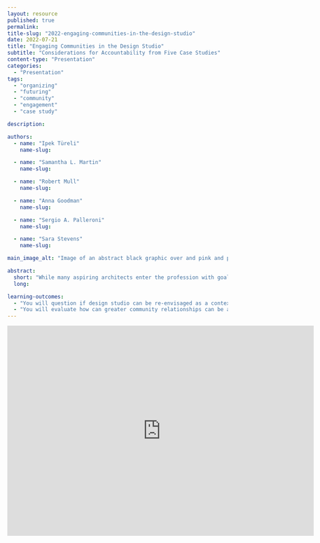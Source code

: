 ```yaml
---
layout: resource
published: true
permalink:
title-slug: "2022-engaging-communities-in-the-design-studio"
date: 2022-07-21
title: "Engaging Communities in the Design Studio"
subtitle: "Considerations for Accountability from Five Case Studies"
content-type: "Presentation"
categories:
  - "Presentation"
tags:
  - "organizing"
  - "futuring"
  - "community"
  - "engagement"
  - "case study"

description:

authors:
  - name: "Ipek Türeli"
    name-slug:

  - name: "Samantha L. Martin"
    name-slug:

  - name: "Robert Mull"
    name-slug:

  - name: "Anna Goodman"
    name-slug:

  - name: "Sergio A. Palleroni"
    name-slug:

  - name: "Sara Stevens"
    name-slug:

main_image_alt: "Image of an abstract black graphic over and pink and purple background."

abstract:
  short: "While many aspiring architects enter the profession with goals of creating better worlds, architecture supports capitalism, an economic system with its effects of environment degradation, growing inequality, and exploitation. A key obstacle to challenging the relationship between architecture and capitalism is the positionality of the architect. The design studio typically presents itself as a simulation of professional practice where the architect is the “author” of the design. Through an exploration of case studies from Ireland, Canada, the UK, and the US, this workshop asks: How can the design studio be transformed through “collaborative ethics”? What are strategies to establish and maintain accountability as designers? When community design workshops started in the 1960s, architecture students and faculty immersed themselves in local communities, helping to define them; then, they formed long-term partnerships and collectively figured out what is most useful to the community. In some cases, this didn’t involve new-build designs and rather meant organizational structures to protect inner city neighborhoods from urban renewal. This translated to the decentering of the architect as provider of professional expertise. By the 1980s, however, the rise of conservative politics and neo-liberal economic policies in many countries paralleled the fading away of earlier countercultural movements. As a result, community design studios declined and those that remain take the form of, in some cases, students building small-scale structures for public spaces, and in others, students going into impoverished racialized communities to build a modest house or another structure for them. This type of community design re-centers the architect yet again, without addressing structural disenfranchisement and disinvestment. As such, it may be considered a “band-aid” solution that perpetuates the status-quo."
  long:

learning-outcomes:
  - "You will question if design studio can be re-envisaged as a context for fostering relationships with envisioned communities, and what are the responsibilities toward those communities."
  - "You will evaluate how can greater community relationships can be achieved in the context of short-term (e.g., 13 week) semesters and course credit-grading expectations in the university setting."
---
```


<div class="embed-container">
  <iframe
      src="https://www.youtube.com/embed/WCNtN0elzvA"
      width="700"
      height="480"
      frameborder="0"
      allowfullscreen="true">
  </iframe>
</div>
